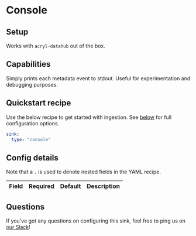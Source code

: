 # Console

## Setup

Works with `acryl-datahub` out of the box.

## Capabilities

Simply prints each metadata event to stdout. Useful for experimentation and debugging purposes.

## Quickstart recipe

Use the below recipe to get started with ingestion. See [below](#config-details) for full configuration options.

```yml
sink:
  type: "console"
```

## Config details

Note that a `.` is used to denote nested fields in the YAML recipe.

| Field | Required | Default | Description |
| ----- | -------- | ------- | ----------- |

## Questions

If you've got any questions on configuring this sink, feel free to ping us on [our Slack](https://slack.datahubproject.io/)!
